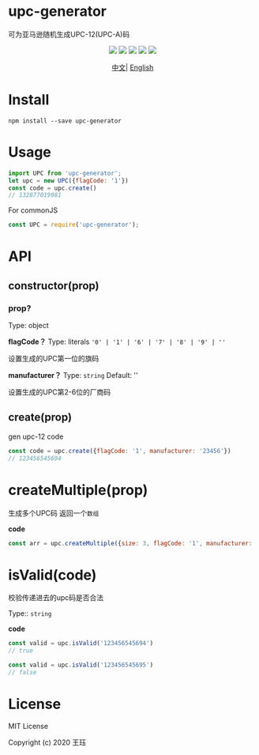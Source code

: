 # upc-generator
可为亚马逊随机生成UPC-12(UPC-A)码
<p align="center">
     <a href="https://travis-ci.org/wangjue666/upc-generator"><img src="https://travis-ci.org/wangjue666/upc-generator.svg?branch=master" /></a>
     <a href="https://codecov.io/gh/wangjue666/upc-generator"><img src="https://codecov.io/gh/wangjue666/upc-generator/branch/master/graph/badge.svg" /></a>
    <a href="https://npmcharts.com/compare/upc-generator?minimal=true" rel="nofollow"><img src="https://img.shields.io/npm/dm/upc-generator.svg" style="max-width:100%;"></a>
    <a href="https://www.npmjs.com/package/upc-generator" rel="nofollow"><img src="https://img.shields.io/npm/v/upc-generator.svg" style="max-width:100%;"></a>
    <a href="https://www.npmjs.com/package/upc-generator" rel="nofollow"><img src="https://img.shields.io/npm/l/upc-generator.svg?style=flat" style="max-width:100%;"></a>
</p>

<p align="center">
<a href="./README_zh.md">中文</a>|
<a href="./README.md">English</a>
</p>

# Install

```shell
npm install --save upc-generator
```

# Usage

```javascript
import UPC from 'upc-generator';
let upc = new UPC({flagCode: '1'})
const code = upc.create()
// 132877019981
```

For commonJS

```javascript
const UPC = require('upc-generator');
```

# API
## constructor(prop)

### prop?

Type: object

**flagCode？**
Type: literals `'0' | '1' | '6' | '7' | '8' | '9' | ''` 

设置生成的UPC第一位的旗码

**manufacturer？**
Type: `string` Default: ''

设置生成的UPC第2-6位的厂商码


## create(prop)
gen upc-12 code
```javascript
const code = upc.create({flagCode: '1', manufacturer: '23456'})
// 123456545694
```

# createMultiple(prop)
生成多个UPC码 返回一个`数组`

**code**

```javascript
const arr = upc.createMultiple({size: 3, flagCode: '1', manufacturer: '23456'})
```

# isValid(code)

校验传递进去的upc码是否合法

Type:: `string`

**code**

```javascript
const valid = upc.isValid('123456545694')
// true

const valid = upc.isValid('123456545695')
// false

```

# License

MIT License

Copyright (c) 2020 王珏